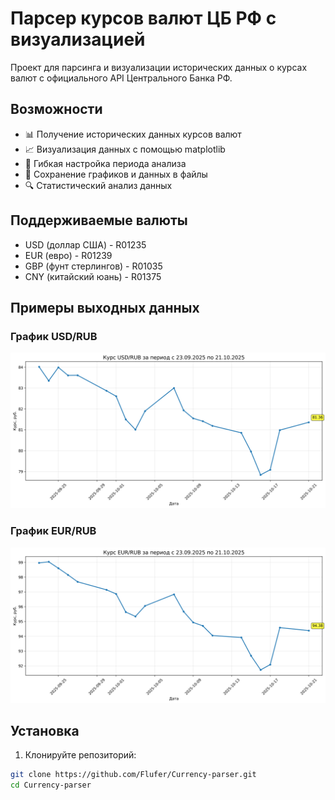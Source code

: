 # Парсер курсов валют ЦБ РФ с визуализацией

Проект для парсинга и визуализации исторических данных о курсах валют с официального API Центрального Банка РФ.

## Возможности

- 📊 Получение исторических данных курсов валют
- 📈 Визуализация данных с помощью matplotlib
- 📅 Гибкая настройка периода анализа
- 💾 Сохранение графиков и данных в файлы
- 🔍 Статистический анализ данных

## Поддерживаемые валюты

- USD (доллар США) - R01235
- EUR (евро) - R01239
- GBP (фунт стерлингов) - R01035
- CNY (китайский юань) - R01375

## Примеры выходных данных
### График USD/RUB
![USD/RUB Chart](examples/usd_rub_chart.png)

### График EUR/RUB  
![EUR/RUB Chart](examples/eur_rub_chart.png)

## Установка

1. Клонируйте репозиторий:
```bash
git clone https://github.com/Flufer/Currency-parser.git
cd Currency-parser
